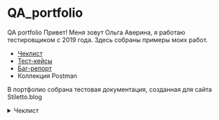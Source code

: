 # QA_portfolio
QA portfolio
Привет! Меня зовут Ольга Аверина, я работаю тестировщиком с 2019 года. Здесь собраны примеры моих работ.
 - [Чеклист](#Чеклисты)
 - [Тест-кейсы](#Тест-кейсы)
 - [Баг-репорт](#Тест-кейсы)
 - Коллекция Postman

В портфолио собрана тестовая документация, созданная для сайта Stiletto.blog<br>
<details>
<summary>Чеклист<a name="[Чеклисты](https://docs.google.com/spreadsheets/d/1PWwLIMRWVZUNY8ajY2ocGBJrIg84ZHZi9r8oLceZ09c/edit#gid=1875485214)"> </summary>

***

**Тест-кейсы**<br><a name="Тест-кейсы">
<details>
 <summary> TC-001 Отображение элементов раздела "Блоги" </summary>
 
**Предусловие**:
1. Открыт сайт https://stiletto.blog .


**Шаги**:
1. Проверить отображение элементов на странице

**ОР**:</br>
Отображается :</br>
- логотип сайта (кликабельный)
- кнопки разделов "Блоги" и "Неглавная"
- иконка пользователя
- полоса с категориями постов (в алфавитном порядке) и кнопки прокрутки полосы
- список постов (по 20 постов на странице): картинка с названием категории (при наведении увеличивается), название, автор(логин и аватарка, оба кликабельны), дата и время публикации, кол-во просмотров
- топ посещаемых постов недели (название-гиперссылка и кол-во просмотров)
- топ постов за неделю (название-гиперссылка и кол-во комментариев)
- кнопки перехода вниз/вверх страницы
- иконка для перехода на темный режим отображения
- межстраничная навигация</br>
</details>
<details>
 <summary>TC-002 Отображение элементов раздела "Неглавная"</summary>  
 
 **Предусловие**:
1. Открыт сайт https://stiletto.blog,пользователь перешел  на страницу "Неглавная".

**Шаги**:
1. Проверить отображение элементов на странице

**ОР**:</br>
Отображается :
- логотип сайта (кликабельный)
- кнопки разделов "Блоги" и "Неглавная"
- иконка пользователя
- полоса с категориями постов (в алфавитном порядке) и кнопки прокрутки полосы
- список постов (по 60 постов на странице): картинка с названием категории (при наведении увеличивается), название, автор(логин и аватарка, оба кликабельны), дата и время публикации, кол-во просмотров
- кнопки перехода вниз/вверх страницы
- иконка для перехода на темный режим отображения
- межстраничная навигация</br>
</details>
<details>
<summary>TC-003 отображение данных в посте (неавторизованнный пользователь) </summary>
  
**Предусловие**:
1. Открыт сайт https://stiletto.blog,пользователь перешел  на страницу "Неглавная".
2. Пользователь не авторизован 

**Шаги**:
1. Выбрать любой пост, кликнуть на элемент
2. После загрузки данных на странице проверить отображение элементов</br> 
**ОР**:</br>
Отображается :
- логотип сайта (кликабельный)
- кнопки разделов "Блоги" и "Неглавная"
- иконка пользователя
- название поста
- автор 
- дата и время публикации
- картинка (такая же как на превью)
- текст поста (с картинками, видео - при наличии)
- рубрика
- кнопки для голосования за пост (+ и -)
- кнопки перехода вниз/вверх страницы
- иконка для перехода на темный режим отображения
- комментарии к посту
- форма для отправления комментария с капчей
- межстраничная навигация</br>
</details>

<details>
<summary>TC-004 отображение данных в посте (авторизованный пользователь) </summary>
  
**Предусловие**:
1. Открыт сайт https://stiletto.blog. 
2. Пользователь авторизован. Открыт раздел [Раздел](#Section_2) 

**Шаги**:
1. Выбрать любой пост, кликнуть на элемент [Способ перехода](#Click_2) 
2. После загрузки данных на странице проверить отображение элементов </br>
**ОР**:</br>
Отображается :
- логотип сайта (кликабельный)
- кнопки разделов "Блоги" и "Неглавная"
- иконка пользователя
- название поста
- автор (гиперссылка)
- дата и время публикации
- картинка (такая же как на превью)
- текст поста (с картинками, видео - при наличии)
- кнопки для голосования за пост (+ и -)
- кнопки для добавления поста в закладки
- рубрика
- кнопки перехода вниз/вверх страницы
- иконка для перехода на темный режим отображения
- комментарии к посту
- форма для отправления комментария
- межстраничная навигация</br>

**Тестовые данные**:
***
№ |Раздел <a name="Section_2"/> |Способ перехода <a name="Click_2"/>  |
|:--:|:--|:---|
1 <a name="1"/> |Блоги | название поста	| 
2 <a name="2"/>| Блоги | превью	| 
3 <a name="3"/>| Главная | название поста	| 
4 <a name="4"/>| Главная | превью	| 
***
**Результат**:</br>
[1](#1) Пройдено </br>
[2](#2) Пройдено </br> 
[3](#3) Пройдено </br>
[4](#4) Пройдено </br>
</details>
<details>
<summary>TC-005 Изменение цветовой темы </summary>
 
**Предусловие**:
1. Открыт сайт https://stiletto.blog. 
2. Пользователь авторизован. Открыт раздел [Раздел](#Section_1)  

 **Шаги**:                                                                                       
1. Кликнуть на значок "месяц" в левом нижнем углу.                                              
2. Кликнуть на значок "шестеренки".</br>
 **ОР**:</br>
1. Цветовая схема изменена на темную, значок "месяца" изменился на "шестеренку".
2.Цветовая схема изменена на светлую, значок "шестеренки" изменился на значок "месяца"

**Тестовые данные**:
***
№ |Раздел <a name="Section_1"/> |
|:--:|:--|
1 <a name="1"/> |Раздел "Блоги" | 
2 <a name="2"/>| Пост в блогах | 
3 <a name="3"/> |Раздел "Неглавная" | 
4 <a name="4"/>| Пост в разделе "Неглавная" | 
5 <a name="5"/>| Личный кабинет пользователя (информация о пользователе)  | 
6 <a name="6"/>| Личный кабинет пользователя (уведомления)  |
7 <a name="7"/>| Личный кабинет пользователя (комментарии)  | 
8 <a name="8"/>| Личный кабинет пользователя (посты)  | 
9 <a name="9"/>| Личный кабинет пользователя (черновики)  |
10 <a name="10"/>| Личный кабинет пользователя (закладки)  | 
11 <a name="11"/>| Личный кабинет пользователя (сообщения)  | 
12 <a name="12"/>| Личный кабинет пользователя (редактирование данных)  | 
13 <a name="13"/>| Личный кабинет пользователя (опросы)  | 
14 <a name="14"/>| Личный кабинет пользователя (подписки)  | 
15 <a name="15"/>| Личный кабинет пользователя (IMCE браузер файлов)  | 
16 <a name="16"/>| Раздел "Поиск"  | 
17 <a name="17"/>| Раздел "Рейтинг всех пользователей"  |
18 <a name="18"/>| Раздел "Контакт"  |
19 <a name="19"/>| Раздел "О нас"  |
20 <a name="20"/>| Раздел "Персональные данные"  |
21 <a name="21"/>| Раздел "Условия и правила использования сайта"  |
22 <a name="22"/>| Страница авторизации/регистрации |

***
**Результат**:</br>
[1](#1) Пройдено </br>
[2](#2) Пройдено </br> 
[3](#3) Пройдено </br>
[4](#4) Пройдено </br>
[5](#5) Пройдено </br>
[6](#6) Пройдено </br>
[7](#7) Пройдено </br>
[8](#8) Пройдено </br>
[9](#9) Пройдено </br>
[10](#10) Пройдено </br>
[11](#11) Пройдено </br>
[12](#12) Пройдено </br>
[13](#13) Пройдено </br>
[14](#14) Пройдено </br>
[15](#15) Не пройдено [BUG-02](#BUG-02) </br>
[16](#16) Пройдено </br>
[17](#14) Пройдено </br>
[18](#18) Пройдено </br>
[19](#19) Пройдено </br>
[20](#20) Пройдено </br>
[21](#21) Пройдено </br>
[21](#21) Пройдено </br>
</details> 

<details>
<summary>TC-006 Просмотр постов по категории </summary>
 
**Предусловие**:
1. Открыт сайт https://stiletto.blog. [Версия](#Version) 
2. Пользователь авторизован. Открыт [Раздел](#Section_1)   

 **Шаги**:                                                                                       
1. Выбрать одну из категорий постов, например "Интересное" и кликнуть на нее.</br>                                              

 **ОР**:</br>
1. Отображаются блоги выбранной категории в едином формате: картинка + название, дата и время публикации.


**Тестовые данные**:
***
№ |Версия сайта <a name="Version"/> |Раздел <a name="Section_1"/> |
|:--:|:--|:--|
1 <a name="1"/> |ПК | Блоги
2 <a name="2"/>| Мобильное устройство | Блоги
3 <a name="1"/> |ПК | Неглавная
4 <a name="2"/>| Мобильное устройство | Неглавная


***
**Результат**:</br>
[1](#1) Не пройдено [BUG-03](#BUG-03) </br>
[2](#2) Не пройдено [BUG-04](#BUG-04) </br> </br> 

</details> 
<details>
<summary>TC-007 Проверка поиска по сайту </summary>

**Предусловие**:
1. Пользователь авторизован, открыта страница поиска

**Шаги**:
1. В поле поиска ввести значение [Запрос](#Query)
2. Кликнуть на кнопку "Поиск"

**ОР**:</br> 
Отображается список результатов поиска:</br>
- гиперссылка на пост
- фрагмент текста с выделенным значением из поиска [Результат](#Result)
- автор поста, дата и время публикации, кол-во комментариев

**Тестовые данные**:
***
№ |Запрос <a name="Query"/> |Результат <a name="Result"/>  |
|:--:|:--|:---|
1 <a name="1"/> | пустое поле | поиск невозможен, отображается сообщение о правилах для поисках	| 
2 <a name="2"/>| одна буква | поиск невозможен, отображается сообщение о правилах для поисках	| 
3 <a name="3"/>| один спецсимвол | поиск невозможен, отображается сообщение о правилах для поисках	| 
4 <a name="4"/>| одна буква и два пробела | поиск невозможен, отображается сообщение о правилах для поисках	| 
5 <a name="5"/> | две буквы и спецсимвол | поиск невозможен, отображается сообщение о правилах для поисках	| 
6 <a name="6"/> | две буквы и цифра (минимально допустимое значение) | найдены записи с введенным значением	|
7 <a name="7"/>| 255 символов (максимально допустимое значение) | найдены записи с введенным значением	|  
8 <a name="8"/>| 255 символов  | поиск невозможен	| 
9 <a name="9"/>| символ % | поиск невозможен, отображается сообщение о правилах для поисках	| 
10 <a name="10"/>| словосочетание со спец символом % | найдены записи с введенным значением	| 
11 <a name="11"/>| словосочетанию с одинарными кавычками | найдены записи с введенным значением	| 
12 <a name="12"/>| словосочетание с фигурными скобками | найдены записи с введенным значением	| 
13 <a name="13"/>| словосочетание со скобками | найдены записи с введенным значением	| 
14 <a name="14"/>| словосочетание с двойной кавычкой справа | найдены записи с введенным значением	| 
15 <a name="15"/>| словосочетание с двойной кавычкой слева | найдены записи с введенным значением	|
16 <a name="16"/>| словосочетание с одинарной кавычкой   справа | найдены записи с введенным значением	|
17 <a name="17"/>| словосочетание с одинарной кавычкой   слева | найдены записи с введенным значением	|
18 <a name="18"/>| словосочетание с фигурной скобкой справа | найдены записи с введенным значением	|
19 <a name="19"/>| словосочетание со скобкой слева | найдены записи с введенным значением	|
20 <a name="20"/>| словосочетание с фигурной скобкой слева | найдены записи с введенным значением	|

***

**Окружение**: 

**Результат**: </br>
[1](#1) Пройдено </br>
[2](#2) Пройдено </br> 
[3](#3) Пройдено </br>
[4](#4) Пройдено </br>
[5](#5) Пройдено </br>
[6](#6) Пройдено </br>
[7](#7) Пройдено </br>
[8](#8) Пройдено </br>
[9](#9) Пройдено </br>
[10](#10) Пройдено </br>
[11](#11) Пройдено </br>
[12](#12) Пройдено </br>
[13](#13) Пройдено </br>
[14](#14) Пройдено </br>
[15](#15) Не пройдено: [BUG-01](#BUG-01) </br>
[16](#16) Пройдено </br>
[17](#17) Пройдено </br>
[18](#18) Пройдено </br>
[19](#19) Пройдено </br>
[20](#20) Пройдено </br>
***
</details>

  **Баг-репорт**<br><a name="Баг-репорт">
<details>
<summary>BUG-01: Поиск не осуществляется если перед запросом стоит одна двойная кавычка<a name="BUG-01" /></summary>
  
**Предусловие**:</br>
 Пользователь авторизован, открыта страница поиска</br>
  
**Шаги**:</br>
1. В поле поиска ввести значение c двойной кавычкой справа, например "золотой (закрывать левой кавычкой не нужно).</br>
2. Кликнуть на кнопку "Поиск"</br>

**Ожидаемый результат**: Отображается список результатов поиска:</br>
- гиперссылка на пост
- фрагмент текста с выделенным значением из "золотой"
- автор поста, дата и время публикации, кол-во комментариев</br>

**Фактический результат**:</br> 
Отображается надпись, что ничего не найдено и для поиска нужно ввести минимум 3 символа. В данному случае кавычки означают, что пользователю нужен поиск по полному совпадению, но вместе с этим поиск осуществляется если введены двойные кавычки справа или одинарные слева (и тд) </br>
<img src="https://img001.prntscr.com/file/img001/5xsHPHMMQ_2B6I-nVMqOyw.png" width="400" height="400">

</details>
<details>
<summary>BUG-02: В IMCE браузер файлов не работает кнопка смены цветовой схемы <a name="BUG-02" /></summary>
  
**Предусловие**:</br>
 Пользователь авторизован, открыта страница "Личный кабинет"/IMCE браузер файлов </br>
  
**Шаги**:</br>
1. Кликнуть на на значок месяца в самом IMCE браузере файлов см. скрин </br>
<img src="https://img001.prntscr.com/file/img001/LUjljcBpTHmcNfczX5wyvg.png" width="400" height="400">
**Ожидаемый результат**: Отображается список результатов поиска:</br>
Цветовая схема изменена на темную </br>


**Фактический результат**:</br> 
Цветовая схема не изменена. </br>
В случае если в браузере не нужна темная схема, кнопку надо убрать. </br>
<img src="https://img001.prntscr.com/file/img001/xZFd52GqSvu_MGaQJkjk1Q.png" width="400" height="400">

</details>

<details>
<summary>BUG-03: Разный размер картинок на странице просмотра блогов по категориям <a name="BUG-03" /></summary>
  
**Предусловие**:</br>
 Открыт сайт в версии для ПК.Выбран раздел Блоги или Неглавная </br>
  
**Шаги**:</br>
1. Выбрать одну из категорий постов, например "Интересное" и кликнуть на нее </br>
2. Проверить отображение элементов </br>

**Ожидаемый результат**: отображается список постов выбранной категории в едином формате: картинка + название, дата и время публикации</br>

**Фактический результат**:</br> 
У картинок разный размер, также дата и время публикации смещаются из-за заголовков </br>
<img src="https://img001.prntscr.com/file/img001/XOvXqjMvTAqw1w1WmLhZPg.png" width="400" height="400">
</details>

<details>
<summary>BUG-04: При просмотре постов по категории на мобильном устройстве с шириной от более 601 px не отображются некоторые картинки и заголовок не помещается на экране <a name="BUG-04" /></summary>
  
**Предусловие**:</br>
 Открыт сайт в версии для мобильных устройств, ширина должна быть от 600 px. Пример разрешения устройства 720x1600. Выбран раздел Блоги или Неглавная </br>
  
**Шаги**:</br>
1. Выбрать одну из категорий постов, например "Интересное" и кликнуть на нее </br>
2. Проверить отображение элементов </br>

**Ожидаемый результат**: отображается список постов выбранной категории в едином формате: картинка + название, дата и время публикации</br>

**Фактический результат**:</br> 
Есть посты, у которых не отображается картинка. В этом случае размер картинки от 220x220 и ниже. Также не помностью помещаются заголовки </br>
<img src="https://img001.prntscr.com/file/img001/MB30lLSnQyCresM8ukO4Yg.png" width="400" height="400">
</details>
